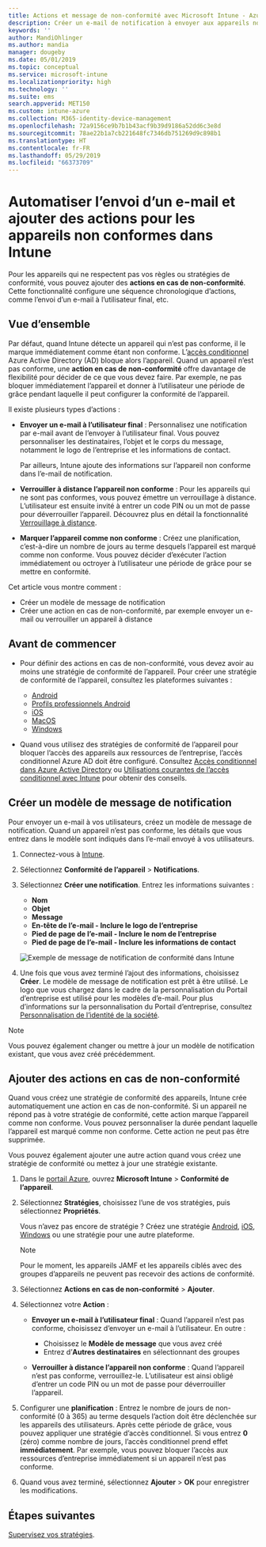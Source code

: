 ```yaml
---
title: Actions et message de non-conformité avec Microsoft Intune - Azure | Microsoft Docs
description: Créer un e-mail de notification à envoyer aux appareils non conformes. Ajoutez des actions après qu’un appareil a été marqué comme non conforme, par exemple ajoutez une période de grâce pour la conformité, ou créez une planification afin de bloquer l’accès jusqu’à ce que l’appareil soit conforme. Effectuez ces opérations à l’aide de Microsoft Intune dans Azure.
keywords: ''
author: MandiOhlinger
ms.author: mandia
manager: dougeby
ms.date: 05/01/2019
ms.topic: conceptual
ms.service: microsoft-intune
ms.localizationpriority: high
ms.technology: ''
ms.suite: ems
search.appverid: MET150
ms.custom: intune-azure
ms.collection: M365-identity-device-management
ms.openlocfilehash: 72a9156ce9b7b1b43acf9b39d9186a52dd6c3e8d
ms.sourcegitcommit: 78ae22b1a7cb221648fc7346db751269d9c898b1
ms.translationtype: HT
ms.contentlocale: fr-FR
ms.lasthandoff: 05/29/2019
ms.locfileid: "66373709"
---
```

# <a name="automate-email-and-add-actions-for-noncompliant-devices-in-intune"></a>Automatiser l’envoi d’un e-mail et ajouter des actions pour les appareils non conformes dans Intune

Pour les appareils qui ne respectent pas vos règles ou stratégies de conformité, vous pouvez ajouter des **actions en cas de non-conformité**. Cette fonctionnalité configure une séquence chronologique d’actions, comme l’envoi d’un e-mail à l’utilisateur final, etc.

## <a name="overview"></a>Vue d’ensemble

Par défaut, quand Intune détecte un appareil qui n’est pas conforme, il le marque immédiatement comme étant non conforme. L’[accès conditionnel](https://docs.microsoft.com/azure/active-directory/active-directory-conditional-access-azure-portal) Azure Active Directory (AD) bloque alors l’appareil. Quand un appareil n’est pas conforme, une **action en cas de non-conformité** offre davantage de flexibilité pour décider de ce que vous devez faire. Par exemple, ne pas bloquer immédiatement l’appareil et donner à l’utilisateur une période de grâce pendant laquelle il peut configurer la conformité de l’appareil.

Il existe plusieurs types d’actions :

- **Envoyer un e-mail à l’utilisateur final** : Personnalisez une notification par e-mail avant de l’envoyer à l’utilisateur final. Vous pouvez personnaliser les destinataires, l’objet et le corps du message, notamment le logo de l’entreprise et les informations de contact.

    Par ailleurs, Intune ajoute des informations sur l’appareil non conforme dans l’e-mail de notification.

- **Verrouiller à distance l’appareil non conforme** : Pour les appareils qui ne sont pas conformes, vous pouvez émettre un verrouillage à distance. L’utilisateur est ensuite invité à entrer un code PIN ou un mot de passe pour déverrouiller l’appareil. Découvrez plus en détail la fonctionnalité [Verrouillage à distance](device-remote-lock.md). 

- **Marquer l’appareil comme non conforme** : Créez une planification, c’est-à-dire un nombre de jours au terme desquels l’appareil est marqué comme non conforme. Vous pouvez décider d’exécuter l’action immédiatement ou octroyer à l’utilisateur une période de grâce pour se mettre en conformité.

Cet article vous montre comment :

- Créer un modèle de message de notification
- Créer une action en cas de non-conformité, par exemple envoyer un e-mail ou verrouiller un appareil à distance


## <a name="before-you-begin"></a>Avant de commencer

- Pour définir des actions en cas de non-conformité, vous devez avoir au moins une stratégie de conformité de l’appareil. Pour créer une stratégie de conformité de l’appareil, consultez les plateformes suivantes :

  - [Android](compliance-policy-create-android.md)
  - [Profils professionnels Android](compliance-policy-create-android-for-work.md)
  - [iOS](compliance-policy-create-ios.md)
  - [MacOS](compliance-policy-create-mac-os.md)
  - [Windows](compliance-policy-create-windows.md)

- Quand vous utilisez des stratégies de conformité de l’appareil pour bloquer l’accès des appareils aux ressources de l’entreprise, l’accès conditionnel Azure AD doit être configuré. Consultez [Accès conditionnel dans Azure Active Directory](https://docs.microsoft.com/azure/active-directory/active-directory-conditional-access-azure-portal) ou [Utilisations courantes de l’accès conditionnel avec Intune](conditional-access-intune-common-ways-use.md) pour obtenir des conseils.

## <a name="create-a-notification-message-template"></a>Créer un modèle de message de notification

Pour envoyer un e-mail à vos utilisateurs, créez un modèle de message de notification. Quand un appareil n’est pas conforme, les détails que vous entrez dans le modèle sont indiqués dans l’e-mail envoyé à vos utilisateurs.

1. Connectez-vous à [Intune](https://go.microsoft.com/fwlink/?linkid=2090973).
2. Sélectionnez **Conformité de l’appareil** > **Notifications**.
3. Sélectionnez **Créer une notification**. Entrez les informations suivantes :

   - **Nom**
   - **Objet**
   - **Message**
   - **En-tête de l’e-mail - Inclure le logo de l’entreprise**
   - **Pied de page de l’e-mail - Inclure le nom de l’entreprise**
   - **Pied de page de l’e-mail - Inclure les informations de contact**

   ![Exemple de message de notification de conformité dans Intune](./media/actionsfornoncompliance-1.PNG)

4. Une fois que vous avez terminé l’ajout des informations, choisissez **Créer**. Le modèle de message de notification est prêt à être utilisé. Le logo que vous chargez dans le cadre de la personnalisation du Portail d’entreprise est utilisé pour les modèles d’e-mail. Pour plus d’informations sur la personnalisation du Portail d’entreprise, consultez [Personnalisation de l’identité de la société](company-portal-app.md#company-identity-branding-customization).

> [!NOTE]
> Vous pouvez également changer ou mettre à jour un modèle de notification existant, que vous avez créé précédemment.

## <a name="add-actions-for-noncompliance"></a>Ajouter des actions en cas de non-conformité

Quand vous créez une stratégie de conformité des appareils, Intune crée automatiquement une action en cas de non-conformité. Si un appareil ne répond pas à votre stratégie de conformité, cette action marque l’appareil comme non conforme. Vous pouvez personnaliser la durée pendant laquelle l’appareil est marqué comme non conforme. Cette action ne peut pas être supprimée.

Vous pouvez également ajouter une autre action quand vous créez une stratégie de conformité ou mettez à jour une stratégie existante. 

1. Dans le [portail Azure](https://portal.azure.com), ouvrez **Microsoft Intune** > **Conformité de l’appareil**.
2. Sélectionnez **Stratégies**, choisissez l’une de vos stratégies, puis sélectionnez **Propriétés**. 

    Vous n’avez pas encore de stratégie ? Créez une stratégie [Android](compliance-policy-create-android.md), [iOS](compliance-policy-create-ios.md), [Windows](compliance-policy-create-windows.md) ou une stratégie pour une autre plateforme.
  
    > [!NOTE]
    > Pour le moment, les appareils JAMF et les appareils ciblés avec des groupes d’appareils ne peuvent pas recevoir des actions de conformité.

3. Sélectionnez **Actions en cas de non-conformité** > **Ajouter**.
4. Sélectionnez votre **Action** : 

    - **Envoyer un e-mail à l’utilisateur final** : Quand l’appareil n’est pas conforme, choisissez d’envoyer un e-mail à l’utilisateur. En outre : 
    
         - Choisissez le **Modèle de message** que vous avez créé
         - Entrez d’**Autres destinataires** en sélectionnant des groupes
    
    - **Verrouiller à distance l’appareil non conforme** : Quand l’appareil n’est pas conforme, verrouillez-le. L’utilisateur est ainsi obligé d’entrer un code PIN ou un mot de passe pour déverrouiller l’appareil. 
    
5. Configurer une **planification** : Entrez le nombre de jours de non-conformité (0 à 365) au terme desquels l’action doit être déclenchée sur les appareils des utilisateurs. Après cette période de grâce, vous pouvez appliquer une stratégie d’accès conditionnel. Si vous entrez **0** (zéro) comme nombre de jours, l’accès conditionnel prend effet **immédiatement**. Par exemple, vous pouvez bloquer l’accès aux ressources d’entreprise immédiatement si un appareil n’est pas conforme.

6. Quand vous avez terminé, sélectionnez **Ajouter** > **OK** pour enregistrer les modifications.

## <a name="next-steps"></a>Étapes suivantes

[Supervisez vos stratégies](compliance-policy-monitor.md).
